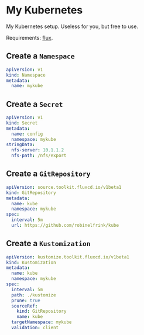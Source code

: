 # My Kubernetes

My Kubernetes setup. Useless for you, but free to use.

Requirements: [flux](https://toolkit.fluxcd.io/).

## Create a `Namespace`

```yaml
apiVersion: v1
kind: Namespace
metadata:
  name: mykube
```

## Create a `Secret`

```yaml
apiVersion: v1
kind: Secret
metadata:
  name: config
  namespace: mykube
stringData:
  nfs-server: 10.1.1.2
  nfs-path: /nfs/export
```

## Create a `GitRepository`

```yaml
apiVersion: source.toolkit.fluxcd.io/v1beta1
kind: GitRepository
metadata:
  name: kube
  namespace: mykube
spec:
  interval: 5m
  url: https://github.com/robinelfrink/kube
```

## Create a `Kustomization`

```yaml
apiVersion: kustomize.toolkit.fluxcd.io/v1beta1
kind: Kustomization
metadata:
  name: kube
  namespace: mykube
spec:
  interval: 5m
  path: ./kustomize
  prune: true
  sourceRef:
    kind: GitRepository
    name: kube
  targetNamespace: mykube
  validation: client
```
